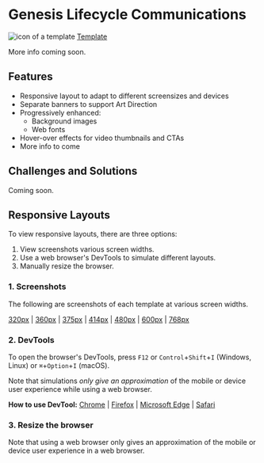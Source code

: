 # Genesis Lifecycle Communications
![icon of a template](https://webdevjoshb.github.io/assets/images/icon-template.png) [Template][src1]

More info coming soon.

## Features
* Responsive layout to adapt to different screensizes and devices
* Separate banners to support Art Direction
* Progressively enhanced:
  * Background images
  * Web fonts
* Hover-over effects for video thumbnails and CTAs
* More info to come

## Challenges and Solutions
Coming soon.


## Responsive Layouts 
To view responsive layouts, there are three options: 
1. View screenshots various screen widths.
2. Use a web browser's DevTools to simulate different layouts.
3. Manually resize the browser.


### 1. Screenshots 
The following are screenshots of each template at various screen widths.

[320px][320] | [360px][360] | [375px][375] | [414px][414] | [480px][480] | [600px][600] | [768px][768]


### 2. DevTools 
To open the browser's DevTools, press `F12` or `Control`+`Shift`+`I` (Windows, Linux) or `⌘`+`Option`+`I` (macOS).

Note that simulations _only give an approximation_ of the mobile or device user experience while using a web browser. 


**How to use DevTool:** [Chrome][dev1] | [Firefox][dev2] | [Microsoft Edge][dev3] | [Safari][dev4]


### 3. Resize the browser
Note that using a web browser only gives an approximation of the mobile or device user experience in a web browser. 



  [src1]: https://webdevjoshb.github.io/Hyundai-Consumer-Awareness/index.html

  [dev1]: https://developer.chrome.com/docs/devtools/device-mode/#viewport
  [dev2]: https://developer.mozilla.org/en-US/docs/Tools/Responsive_Design_Mode
  [dev3]: https://docs.microsoft.com/en-us/microsoft-edge/devtools-guide-chromium/device-mode/#simulate-a-mobile-viewport
  [dev4]: https://support.apple.com/guide/safari-developer/simulate-responsive-web-content-apple-devices-dev84bd42758/11.0/mac/10.13

  [320]: https://webdevjoshb.github.io/Hyundai-Consumer-Awareness/screenshots/320px.png
  [360]: https://webdevjoshb.github.io/Hyundai-Consumer-Awareness/screenshots/360px.png
  [375]: https://webdevjoshb.github.io/Hyundai-Consumer-Awareness/screenshots/375px.png
  [414]: https://webdevjoshb.github.io/Hyundai-Consumer-Awareness/screenshots/414px.png
  [480]: https://webdevjoshb.github.io/Hyundai-Consumer-Awareness/screenshots/480px.png
  [600]: https://webdevjoshb.github.io/Hyundai-Consumer-Awareness/screenshots/600px.png
  [768]: https://webdevjoshb.github.io/Hyundai-Consumer-Awareness/screenshots/768px.png
